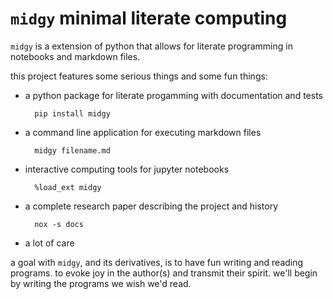 # `midgy` minimal literate computing

`midgy` is a extension of python that allows for literate programming in notebooks and markdown files.

this project features some serious things and some fun things:

* a python package for literate progamming with documentation and tests

        pip install midgy

* a command line application for executing markdown files

        midgy filename.md

* interactive computing tools for jupyter notebooks

        %load_ext midgy

* a complete research paper describing the project and history

        nox -s docs

* a lot of care

a goal with `midgy`, and its derivatives, is to have fun writing and reading programs. to evoke joy in the author(s) and transmit their spirit. we'll begin by writing the programs we wish we'd read.
